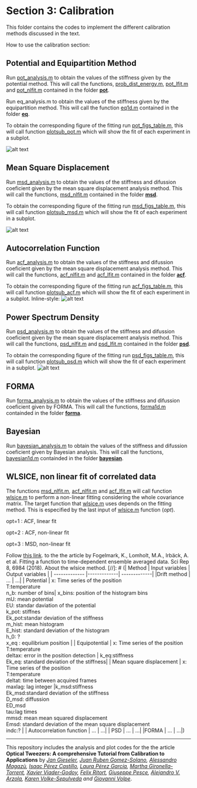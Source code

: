 # Section 3: Calibration
 This folder contains the codes to implement the different calibration methods discussed in the text.
 
How to use the calibration section:

## Potential and Equipartition Method

Run [pot_analysis.m](pot/pot_analysis.m) to obtain the values of the stiffness given by the potential method. This will call the functions, [prob_dist_energy.m](pot/prob_dist_energy.m), [pot_lfit.m](pot/pot_lfit.m)  and   [pot_nlfit.m](pot/pot_nlfit.m) contained in the folder **[pot](pot/)**.


Run eq_analysis.m to obtain the values of the stiffness given by the equipartition method. This will call the function [eq1d.m](eq/eq1d.m) contained in the folder **[eq](eq/)**.

To obtain the corresponding figure of the fitting run [pot_figs_table.m](pot/pot_figs_table.m), this will call function  [plotsub_pot.m](pot/plotsub_pot.m) which will show the fit of each experiment in a subplot. 

![alt text](https://github.com/LauraPerezG/tweezers_AOP_tutorial/blob/merge_26nov_ales_lau/sec3_calibration/figures/POT.jpg "Fit for Potential and Equipartition method")

## Mean Square Displacement

Run [msd_analysis.m](msd/msd_analysis.m) to obtain the values of the stiffness and difussion coeficient given by the mean square displacement analysis method. This will call the functions, [msd_nlfit.m](msd/msd_nlfit.m) contained in the folder **[msd](msd/)**.


To obtain the corresponding figure of the fitting run [msd_figs_table.m](msd/msd_figs_table.m), this will call function  [plotsub_msd.m](msd/plotsub_msd.m) which will show the fit of each experiment in a subplot. 

![alt text](https://github.com/LauraPerezG/tweezers_AOP_tutorial/blob/merge_26nov_ales_lau/sec3_calibration/figures/MSD.jpg "Fit for Mean Square Displacement")


## Autocorrelation Function

Run [acf_analysis.m](acf/acf_analysis.m) to obtain the values of the stiffness and difussion coeficient given by the mean square displacement analysis method. This will call the functions, [acf_nlfit.m](acf/acf_nlfit.m) and [acf_lfit.m](acf/acf_lfit.m) contained in the folder  **[acf](acf/)**.


To obtain the corresponding figure of the fitting run [acf_figs_table.m](acf/acf_figs_table.m), this will call function  [plotsub_acf.m](acf/plotsub_acf.m) which will show the fit of each experiment in a subplot. 
Inline-style: 
![alt text](https://github.com/LauraPerezG/tweezers_AOP_tutorial/blob/merge_26nov_ales_lau/sec3_calibration/figures/ACF.jpg "Fit for Autocorrelation Function")

## Power Spectrum Density

Run [psd_analysis.m](psd/psd_analysis.m) to obtain the values of the stiffness and difussion coeficient given by the mean square displacement analysis method. This will call the functions, [psd_nlfit.m](psd/psd_nlfit.m) and [psd_lfit.m](psd/psd_lfit.m) contained in the folder  **[psd](psd/)**.


To obtain the corresponding figure of the fitting run [psd_figs_table.m](psd/psd_figs_table.m), this will call function  [plotsub_psd.m](psd/plotsub_psd.m) which will show the fit of each experiment in a subplot. 
![alt text](https://github.com/LauraPerezG/tweezers_AOP_tutorial/blob/merge_26nov_ales_lau/sec3_calibration/figures/PSD.jpg "Fit for Power Spectrum Density method")

## FORMA

Run [forma_analysis.m](forma/forma_analysis.m) to obtain the values of the stiffness and difussion coeficient given by FORMA.  This will call the functions, [forma1d.m](forma/forma1d.m) containded in the folder  **[forma](forma/)**.


## Bayesian
  
Run [bayesian_analysis.m](bayesian/bayesian_analysis.m) to obtain the values of the stiffness and difussion coeficient given by Bayesian analysis.  This will call the functions, [bayesian1d.m](bayesian/bayesian1d.m) containded in the folder  **[bayesian](bayesian/)**.


## WLSICE, non linear fit of correlated data

The functions [msd_nlfit.m](msd/msd_nlfit.m), [acf_nlfit.m](acf/acf_nlfit.m) and [acf_lfit.m](acf/acf_lfit.m) will call function [wlsice.m](statistics_func/wlsice.m) to perform a non-linear fitting considering the whole covariance matrix.  The target function that [wlsice.m](statistics_func/wlsice.m) uses depends on the fitting method. This is especified by the last input of  [wlsice.m](statistics_func/wlsice.m) function (*opt*).

opt=1 : ACF, linear fit

opt=2 : ACF, non-linear fit

opt=3 :  MSD, non-linear fit

 Follow [this link](https://www.nature.com/articles/s41598-018-24983-y). 
 to the the article by  Fogelmark, K., Lomholt, M.A., Irbäck, A. et al. Fitting a function to time-dependent ensemble averaged data. Sci Rep 8, 6984 (2018). About the wlsice method. 
[//]: # (| Method        | Input variables           | Output variables |
| ------------- |-------------| -------------|
|Drift method  | ... |  ...|
| Potential     |  x: Time series of the position <br> T:temperature  <br>  n_b: number of bins| x_bins: position of the histogram bins <br> mU: mean potential <br> EU: standar daviation of the potential <br> k_pot: stiffnes <br> Ek_pot:standar deviation of the stiffness <br> m_hist: mean histogram <br> E_hist: standard deviation of the histogram <br> h_0: ? <br> x_eq : equilibrium position |
| Equipotential   | x: Time series of the position <br> T:temperature  <br>  deltax: error in the position detection |  k_eq:stiffness <br> Ek_eq: standard deviation of the stiffness|
| Mean square displacement | x: Time series of the position <br> T:temperature  <br>  deltat: time between acquired frames <br> maxlag: lag integer |k_msd:stiffness <br> Ek_msd:standard deviation of the stiffness <br> D_msd: diffussion <br> ED_msd <br> tau:lag times <br> mmsd: mean mean squared displacement <br> Emsd: standard deviation of the mean square displacement <br> indc:? |
| Autocorrelation function | ... |  ...|
| PSD | ... |  ...|
|FORMA  | ... |  ...|)

***

This repository includes the analysis and plot codes for the the article **Optical Tweezers: A comprehensive Tutorial  from Calibration to Applications** by *[Jan Gieseler](https://scholar.google.com.ar/citations?user=6OKJlNgAAAAJ&hl=en), [Juan Ruben Gomez-Solano](https://www.fisica.unam.mx/es/personal.php?id=639), [Alessandro Magazù](http://softmatterlab.org/people/alessandro-magazzu/),  [Isaac Pérez Castillo](https://scholar.google.com.mx/citations?user=58GAc80AAAAJ&hl=en), [Laura Pérez García](http://softmatterlab.org/people/laura-perez-garcia/), [Martha Gironella-Torrent](https://scholar.google.com/citations?user=tITfJqkAAAAJ&hl=en), [Xavier Viader-Godoy](https://scholar.google.com/citations?user=dTLMJy0AAAAJ&hl=en), [Felix Ritort](http://ffn.ub.es/ritort/), [Giuseppe Pesce](https://scholar.google.com/citations?user=Sf4mmT8AAAAJ&hl=en), [Alejandro V. Arzola](https://orcid.org/0000-0002-4860-6330), [Karen Volke-Sepulveda](https://www.fisica.unam.mx/es/personal.php?id=27) and [Giovanni Volpe](http://softmatterlab.org/people/giovanni-volpe/)*.
